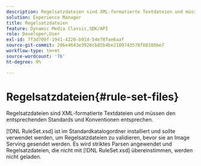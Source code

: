 ```yaml
---
description: Regelsatzdateien sind XML-formatierte Textdateien und müssen den entsprechenden Standards und Konventionen entsprechen.
solution: Experience Manager
title: Regelsatzdateien
feature: Dynamic Media Classic,SDK/API
role: Developer,User
exl-id: 7f3d700f-1941-4220-b91d-54e78fae6aaf
source-git-commit: 206e4643e3926cb85b4be2189743578f88180be7
workflow-type: tm+mt
source-wordcount: '76'
ht-degree: 0%

---
```


# Regelsatzdateien{#rule-set-files}

Regelsatzdateien sind XML-formatierte Textdateien und müssen den entsprechenden Standards und Konventionen entsprechen.

[!DNL RuleSet.xsd] ist im Standardkatalogordner installiert und sollte verwendet werden, um Regelsatzdateien zu validieren, bevor sie an Image Serving gesendet werden. Es wird striktes Parsen angewendet und Regelsatzdateien, die nicht mit [!DNL RuleSet.xsd] übereinstimmen, werden nicht geladen.
